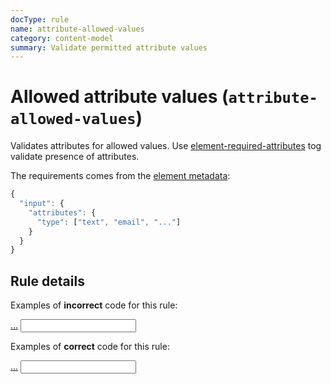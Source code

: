 ```yaml
---
docType: rule
name: attribute-allowed-values
category: content-model
summary: Validate permitted attribute values
---
```


# Allowed attribute values (`attribute-allowed-values`)

Validates attributes for allowed values. Use
[element-required-attributes](/rules/element-required-attributes.html) tog
validate presence of attributes.

The requirements comes from the [element metadata](/usage/elements.html):

```js
{
  "input": {
    "attributes": {
      "type": ["text", "email", "..."]
    }
  }
}
```

## Rule details

Examples of **incorrect** code for this rule:

<validate name="incorrect" rules="attribute-allowed-values">
    <a href>...</a>
    <input type="foobar">
</validate>

Examples of **correct** code for this rule:

<validate name="correct" rules="attribute-allowed-values">
    <a href="page.html">...</a>
    <input type="text">
</validate>
